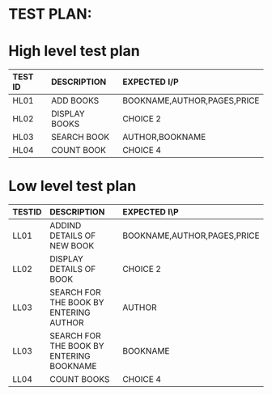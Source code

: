 
# **TEST PLAN**:

# High level test plan

|TEST ID| DESCRIPTION| EXPECTED I/P|
| :-----|:-----------|:------------|
|HL01|ADD BOOKS|BOOKNAME,AUTHOR,PAGES,PRICE|
|HL02|DISPLAY BOOKS|CHOICE 2|
|HL03|SEARCH BOOK|AUTHOR,BOOKNAME|
|HL04|COUNT BOOK|CHOICE 4|


# Low level test plan

|TESTID| DESCRIPTION| EXPECTED I\P|
|:-----|:-----------|:------------|
|LL01|ADDIND DETAILS OF NEW BOOK|BOOKNAME,AUTHOR,PAGES,PRICE|
|LL02|DISPLAY DETAILS OF BOOK|CHOICE 2|
|LL03|SEARCH FOR THE BOOK BY ENTERING AUTHOR|AUTHOR|
|LL03|SEARCH FOR THE BOOK BY ENTERING BOOKNAME|BOOKNAME|
|LL04|COUNT BOOKS|CHOICE 4|
